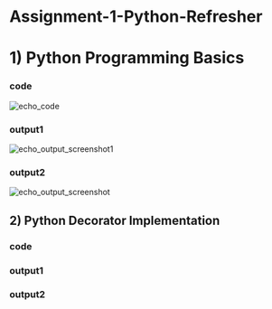 # Assignment-1-Python-Refresher

# 1) Python Programming Basics
### code
![echo_code](https://github.com/FordPipatkittikul/Assignment-1-Python-Refresher/assets/121902625/c05f2bb5-d7db-4294-9195-aeb2587957ae)
### output1
![echo_output_screenshot1](https://github.com/FordPipatkittikul/Assignment-1-Python-Refresher/assets/121902625/1c06f0a6-725d-4597-89a2-4657b8fe72b2)
### output2
![echo_output_screenshot](https://github.com/FordPipatkittikul/Assignment-1-Python-Refresher/assets/121902625/8d5e6c07-e66a-4a04-b92a-c360630fba03)

## 2) Python Decorator Implementation
### code

### output1

### output2

